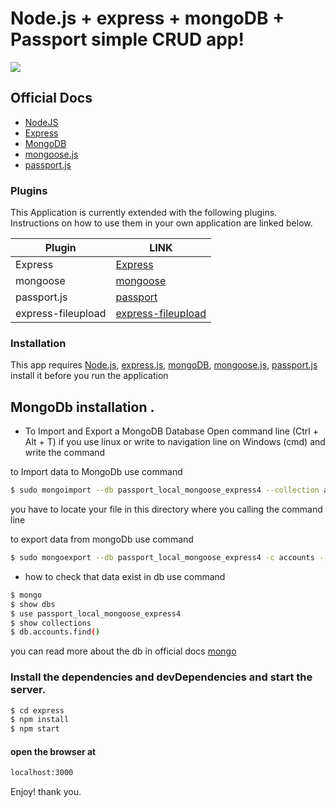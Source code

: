 # Node.js + express + mongoDB + Passport simple CRUD app!

[![](http://www.aaronpeltz.com/assets/logo_node.png)](https://nodejs.org/)


## Official Docs
* [NodeJS ](https://nodejs.org/)
* [Express](https://expressjs.com/en/guide/routing.html)
* [MongoDB](https://www.mongodb.com/)
* [mongoose.js](http://mongoosejs.com/docs/guide.html)
* [passport.js](http://www.passportjs.org/docs)

### Plugins

This Application is currently extended with the following plugins. Instructions on how to use them in your own application are linked below.

| Plugin | LINK |
| ------ | ------ |
| Express | [Express](https://www.npmjs.com/package/express) |
| mongoose | [mongoose](https://www.npmjs.com/package/mongoose) |
| passport.js | [passport](https://www.npmjs.com/package/passport) |
| express-fileupload | [express-fileupload](https://www.npmjs.com/package/express-fileupload) |

### Installation

This app requires [Node.js](https://nodejs.org/), [express.js](https://expressjs.com/en/guide/routing.html), [mongoDB](https://www.mongodb.com/), [mongoose.js](http://mongoosejs.com/docs/guide.html), [passport.js](http://www.passportjs.org/docs) install it before you run the application

## MongoDb installation .
* To Import and Export a MongoDB Database Open command line (Ctrl + Alt + T) if you use linux or write to navigation line on Windows (cmd) and write the command

to Import data to MongoDb use command


```sh
$ sudo mongoimport --db passport_local_mongoose_express4 --collection accounts --file accounts.json
```

you have to locate your file in this directory where you calling the command line


to export data from mongoDb use command

```sh
$ sudo mongoexport --db passport_local_mongoose_express4 -c accounts --out /home/accounts.json
```


- how to check that data exist in db use command

```sh
$ mongo
$ show dbs
$ use passport_local_mongoose_express4
$ show collections
$ db.accounts.find()
```

you can read more about the db in official docs [mongo](https://www.mongodb.com/)


### Install the dependencies and devDependencies and start the server.

```sh
$ cd express
$ npm install
$ npm start
```

#### open the browser at

```sh
localhost:3000
```

Enjoy! thank you.